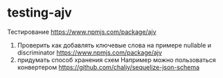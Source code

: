 # testing-ajv
Тестирование https://www.npmjs.com/package/ajv



1) Проверить как добавлять ключевые слова на примере nullable и discriminator
https://www.npmjs.com/package/ajv
2) придумать способ хранения схем
Например можно пользоваться конвертером https://github.com/chaliy/sequelize-json-schema